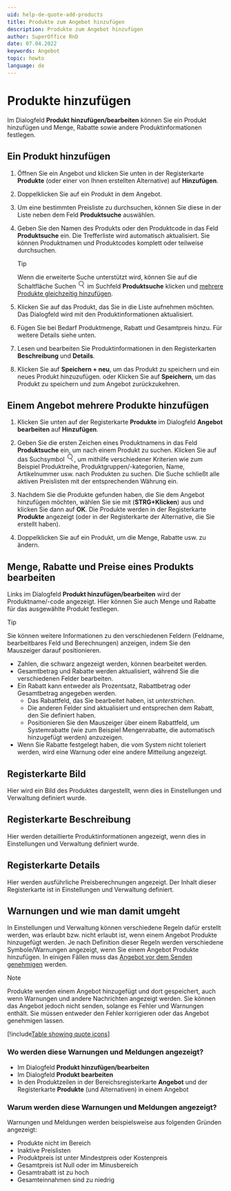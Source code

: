 ```yaml
---
uid: help-de-quote-add-products
title: Produkte zum Angebot hinzufügen
description: Produkte zum Angebot hinzufügen
author: SuperOffice RnD
date: 07.04.2022
keywords: Angebot
topic: howto
language: de
---
```


# Produkte hinzufügen

Im Dialogfeld **Produkt hinzufügen/bearbeiten** können Sie ein Produkt hinzufügen und Menge, Rabatte sowie andere Produktinformationen festlegen.

## Ein Produkt hinzufügen

1. Öffnen Sie ein Angebot und klicken Sie unten in der Registerkarte **Produkte** (oder einer von Ihnen erstellten Alternative) auf **Hinzufügen**.

1. Doppelklicken Sie auf ein Produkt in dem Angebot.

1. Um eine bestimmten Preisliste zu durchsuchen, können Sie diese in der Liste neben dem Feld **Produktsuche** auswählen.

1. Geben Sie den Namen des Produkts oder den Produktcode in das Feld **Produktsuche** ein. Die Trefferliste wird automatisch aktualisiert. Sie können Produktnamen und Produktcodes komplett oder teilweise durchsuchen.

    > [!TIP]
    > Wenn die erweiterte Suche unterstützt wird, können Sie auf die Schaltfläche Suchen ![Symbol][img1] im Suchfeld **Produktsuche** klicken und [mehrere Produkte gleichzeitig hinzufügen](#add-multiple).

1. Klicken Sie auf das Produkt, das Sie in die Liste aufnehmen möchten. Das Dialogfeld wird mit den Produktinformationen aktualisiert.

1. Fügen Sie bei Bedarf Produktmenge, Rabatt und Gesamtpreis hinzu. Für weitere Details siehe unten.

1. Lesen und bearbeiten Sie Produktinformationen in den Registerkarten **Beschreibung** und **Details**.

1. Klicken Sie auf **Speichern + neu**, um das Produkt zu speichern und ein neues Produkt hinzuzufügen.
    oder
    Klicken Sie auf **Speichern**, um das Produkt zu speichern und zum Angebot zurückzukehren.

## <a id="add-multiple" />Einem Angebot mehrere Produkte hinzufügen

1. Klicken Sie unten auf der Registerkarte **Produkte** im Dialogfeld **Angebot bearbeiten** auf **Hinzufügen**.

2. Geben Sie die ersten Zeichen eines Produktnamens in das Feld **Produktsuche** ein, um nach einem Produkt zu suchen. Klicken Sie auf das Suchsymbol ![Symbol][img1], um mithilfe verschiedener Kriterien wie zum Beispiel Produktreihe, Produktgruppen/-kategorien, Name, Artikelnummer usw. nach Produkten zu suchen. Die Suche schließt alle aktiven Preislisten mit der entsprechenden Währung ein.

3. Nachdem Sie die Produkte gefunden haben, die Sie dem Angebot hinzufügen möchten, wählen Sie sie mit (**STRG+Klicken**) aus und klicken Sie dann auf **OK**. Die Produkte werden in der Registerkarte **Produkte** angezeigt (oder in der Registerkarte der Alternative, die Sie erstellt haben).

4. Doppelklicken Sie auf ein Produkt, um die Menge, Rabatte usw. zu ändern.

## Menge, Rabatte und Preise eines Produkts bearbeiten

Links im Dialogfeld **Produkt hinzufügen/bearbeiten** wird der Produktname/-code angezeigt. Hier können Sie auch Menge und Rabatte für das ausgewählte Produkt festlegen.

> [!TIP]
> Sie können weitere Informationen zu den verschiedenen Feldern (Feldname, bearbeitbares Feld und Berechnungen) anzeigen, indem Sie den Mauszeiger darauf positionieren.

* Zahlen, die schwarz angezeigt werden, können bearbeitet werden.
* Gesamtbetrag und Rabatte werden aktualisiert, während Sie die verschiedenen Felder bearbeiten.
* Ein Rabatt kann entweder als Prozentsatz, Rabattbetrag oder Gesamtbetrag angegeben werden.
  * Das Rabattfeld, das Sie bearbeitet haben, ist *unterstrichen*.
  * Die anderen Felder sind aktualisiert und entsprechen dem Rabatt, den Sie definiert haben.
  * Positionieren Sie den Mauszeiger über einem Rabattfeld, um Systemrabatte (wie zum Beispiel Mengenrabatte, die automatisch hinzugefügt werden) anzuzeigen.
* Wenn Sie Rabatte festgelegt haben, die vom System nicht toleriert werden, wird eine Warnung oder eine andere Mitteilung angezeigt.

## Registerkarte Bild

Hier wird ein Bild des Produktes dargestellt, wenn dies in Einstellungen und Verwaltung definiert wurde.

## Registerkarte Beschreibung

Hier werden detaillierte Produktinformationen angezeigt, wenn dies in Einstellungen und Verwaltung definiert wurde.

## Registerkarte Details

Hier werden ausführliche Preisberechnungen angezeigt. Der Inhalt dieser Registerkarte ist in Einstellungen und Verwaltung definiert.

## <a id="warning" />Warnungen und wie man damit umgeht

In Einstellungen und Verwaltung können verschiedene Regeln dafür erstellt werden, was erlaubt bzw. nicht erlaubt ist, wenn einem Angebot Produkte hinzugefügt werden. Je nach Definition dieser Regeln werden verschiedene Symbole/Warnungen angezeigt, wenn Sie einem Angebot Produkte hinzufügen. In einigen Fällen muss das [Angebot vor dem Senden genehmigen][1] werden.

> [!NOTE]
> Produkte werden einem Angebot hinzugefügt und dort gespeichert, auch wenn Warnungen und andere Nachrichten angezeigt werden. Sie können das Angebot jedoch nicht senden, solange es Fehler und Warnungen enthält. Sie müssen entweder den Fehler korrigieren oder das Angebot genehmigen lassen.

[!include[Table showing quote icons](includes/table-quote-icons.md)]

### Wo werden diese Warnungen und Meldungen angezeigt?

* Im Dialogfeld **Produkt hinzufügen/bearbeiten**
* Im Dialogfeld **Produkt bearbeiten**
* In den Produktzeilen in der Bereichsregisterkarte **Angebot** und der Registerkarte **Produkte** (und Alternativen) in einem Angebot

### Warum werden diese Warnungen und Meldungen angezeigt?

Warnungen und Meldungen werden beispielsweise aus folgenden Gründen angezeigt:

* Produkte nicht im Bereich
* Inaktive Preislisten
* Produktpreis ist unter Mindestpreis oder Kostenpreis
* Gesamtpreis ist Null oder im Minusbereich
* Gesamtrabatt ist zu hoch
* Gesamteinnahmen sind zu niedrig

<!-- Referenced links -->
[1]: approve.md

<!-- Referenced images -->
[img1]: ../../../../common/icons/nav-search.png
